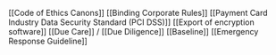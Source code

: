 
[[Code of Ethics Canons]]
[[Binding Corporate Rules]]
[[Payment Card Industry Data Security Standard (PCI DSS)]]
[[Export of encryption software]]
[[Due Care]] / [[Due Diligence]]
[[Baseline]]
[[Emergency Response Guideline]]

